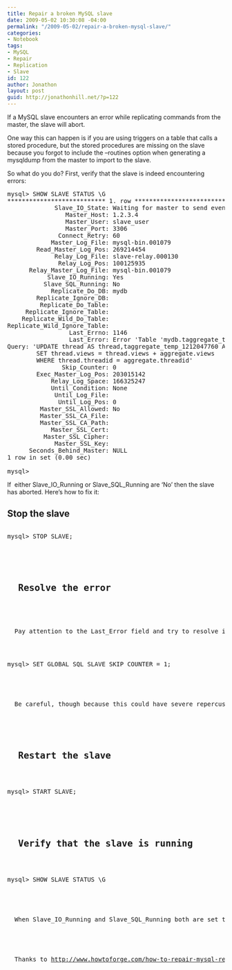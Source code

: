 ```yaml
---
title: Repair a broken MySQL slave
date: 2009-05-02 10:30:08 -04:00
permalink: "/2009-05-02/repair-a-broken-mysql-slave/"
categories:
- Notebook
tags:
- MySQL
- Repair
- Replication
- Slave
id: 122
author: Jonathon
layout: post
guid: http://jonathonhill.net/?p=122
---
```


If a MySQL slave encounters an error while replicating commands from the master, the slave will abort.

One way this can happen is if you are using triggers on a table that calls a stored procedure, but the stored procedures are missing on the slave because you forgot to include the &#8211;routines option when generating a mysqldump from the master to import to the slave.

So what do you do? First, verify that the slave is indeed encountering errors:

<pre>mysql&gt; SHOW SLAVE STATUS \G
*************************** 1. row ***************************
             Slave_IO_State: Waiting for master to send event
                Master_Host: 1.2.3.4
                Master_User: slave_user
                Master_Port: 3306
              Connect_Retry: 60
            Master_Log_File: mysql-bin.001079
        Read_Master_Log_Pos: 269214454
             Relay_Log_File: slave-relay.000130
              Relay_Log_Pos: 100125935
      Relay_Master_Log_File: mysql-bin.001079
           Slave_IO_Running: Yes
          Slave_SQL_Running: No
            Replicate_Do_DB: mydb
        Replicate_Ignore_DB:
         Replicate_Do_Table:
     Replicate_Ignore_Table:
    Replicate_Wild_Do_Table:
Replicate_Wild_Ignore_Table:
                 Last_Errno: 1146
                 Last_Error: Error 'Table 'mydb.taggregate_temp_1212047760' doesn't exist' on query. Default database: 'mydb'. 
Query: 'UPDATE thread AS thread,taggregate_temp_1212047760 AS aggregate
        SET thread.views = thread.views + aggregate.views
        WHERE thread.threadid = aggregate.threadid'
               Skip_Counter: 0
        Exec_Master_Log_Pos: 203015142
            Relay_Log_Space: 166325247
            Until_Condition: None
             Until_Log_File:
              Until_Log_Pos: 0
         Master_SSL_Allowed: No
         Master_SSL_CA_File:
         Master_SSL_CA_Path:
            Master_SSL_Cert:
          Master_SSL_Cipher:
             Master_SSL_Key:
      Seconds_Behind_Master: NULL
1 row in set (0.00 sec)

mysql&gt;</pre>

If  either Slave\_IO\_Running or Slave\_SQL\_Running are &#8216;No&#8217; then the slave has aborted. Here&#8217;s how to fix it:

## Stop the slave

<pre><pre>mysql&gt; STOP SLAVE;</pre>


<h2>
  Resolve the error
</h2>


<p>
  Pay attention to the Last_Error field and try to resolve it. If this is a recurring issue you may need to import a fresh dump from the master to bring your slave back into sync. If the situation merits it, you can run the following to have the slave skip the offending SQL query:
</p>


<pre>mysql&gt; SET GLOBAL SQL_SLAVE_SKIP_COUNTER = 1;</pre>


<p>
  Be careful, though because this could have severe repercussions down the line.
</p>


<h2>
  Restart the slave
</h2>


<pre>mysql&gt; START SLAVE;</pre>


<h2>
  Verify that the slave is running
</h2>


<pre>mysql&gt; SHOW SLAVE STATUS \G</pre>


<p>
  When Slave_IO_Running and Slave_SQL_Running both are set to &#8216;Yes&#8217; then you&#8217;re good to go. It would probably be a good idea to have some sort of monitor to ensure your slaves are indeed running when you need them to. Perhaps I&#8217;ll throw together a quick script to do that&#8230;
</p>


<p>
  Thanks to <a href="http://www.howtoforge.com/how-to-repair-mysql-replication" target="_blank">http://www.howtoforge.com/how-to-repair-mysql-replication</a> for this information.
</p>